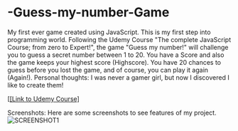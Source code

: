 # -Guess-my-number-Game
My first ever game created using JavaScript.
This is my first step into programming world. Following the Udemy Course "The complete JavaScript Course; from zero to Expert!", the game "Guess my number!" will challenge you to guess a secret number between 1 to 20. You have a Score and also the game keeps your highest score (Highscore). You have 20 chances to guess before you lost the game, and of course, you can play it again (Again!). 
Personal thoughts: I was never a gamer girl, but now I discovered I like to create them! 

[[[Link to Udemy Course] ](https://www.udemy.com/course/the-complete-javascript-course/?couponCode=KEEPLEARNING)

Screenshots: 
Here are some screenshots to see features of my project. 
![SCREENSHOT1]("guessmynumber0.png")
